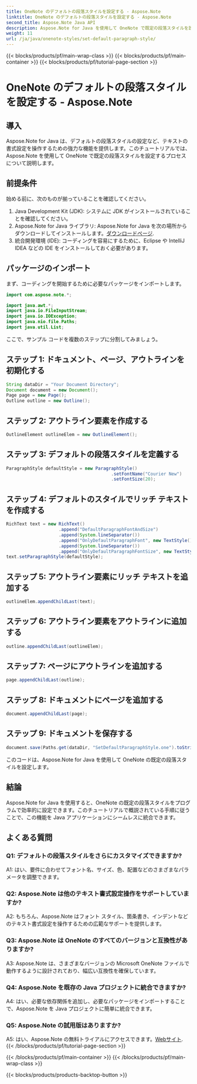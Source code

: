 ```yaml
---
title: OneNote のデフォルトの段落スタイルを設定する - Aspose.Note
linktitle: OneNote のデフォルトの段落スタイルを設定する - Aspose.Note
second_title: Aspose.Note Java API
description: Aspose.Note for Java を使用して OneNote で既定の段落スタイルを設定する方法を学習します。 Java アプリケーションで効率的なテキストの書式設定を行うには、ステップバイステップのガイドに従ってください。
weight: 11
url: /ja/java/onenote-styles/set-default-paragraph-style/
---
```


{{< blocks/products/pf/main-wrap-class >}}
{{< blocks/products/pf/main-container >}}
{{< blocks/products/pf/tutorial-page-section >}}

# OneNote のデフォルトの段落スタイルを設定する - Aspose.Note

## 導入

Aspose.Note for Java は、デフォルトの段落スタイルの設定など、テキストの書式設定を操作するための強力な機能を提供します。このチュートリアルでは、Aspose.Note を使用して OneNote で既定の段落スタイルを設定するプロセスについて説明します。

## 前提条件

始める前に、次のものが揃っていることを確認してください。

1. Java Development Kit (JDK): システムに JDK がインストールされていることを確認してください。
2.  Aspose.Note for Java ライブラリ: Aspose.Note for Java を次の場所からダウンロードしてインストールします。[ダウンロードページ](https://releases.aspose.com/note/java/).
3. 統合開発環境 (IDE): コーディングを容易にするために、Eclipse や IntelliJ IDEA などの IDE をインストールしておく必要があります。

## パッケージのインポート

まず、コーディングを開始するために必要なパッケージをインポートします。

```java
import com.aspose.note.*;

import java.awt.*;
import java.io.FileInputStream;
import java.io.IOException;
import java.nio.file.Paths;
import java.util.List;
```

ここで、サンプル コードを複数のステップに分割してみましょう。

## ステップ 1: ドキュメント、ページ、アウトラインを初期化する

```java
String dataDir = "Your Document Directory";
Document document = new Document();
Page page = new Page();
Outline outline = new Outline();
```

## ステップ 2: アウトライン要素を作成する

```java
OutlineElement outlineElem = new OutlineElement();
```

## ステップ 3: デフォルトの段落スタイルを定義する

```java
ParagraphStyle defaultStyle = new ParagraphStyle()
										.setFontName("Courier New")
										.setFontSize(20);
```

## ステップ 4: デフォルトのスタイルでリッチ テキストを作成する

```java
RichText text = new RichText()
					.append("DefaultParagraphFontAndSize")
					.append(System.lineSeparator())
					.append("OnlyDefaultParagraphFont", new TextStyle().setFontSize(14))
					.append(System.lineSeparator())
					.append("OnlyDefaultParagraphFontSize", new TextStyle().setFontName("Verdana"));
text.setParagraphStyle(defaultStyle);
```

## ステップ 5: アウトライン要素にリッチ テキストを追加する

```java
outlineElem.appendChildLast(text);
```

## ステップ 6: アウトライン要素をアウトラインに追加する

```java
outline.appendChildLast(outlineElem);
```

## ステップ 7: ページにアウトラインを追加する

```java
page.appendChildLast(outline);
```

## ステップ 8: ドキュメントにページを追加する

```java
document.appendChildLast(page);
```

## ステップ 9: ドキュメントを保存する

```java
document.save(Paths.get(dataDir, "SetDefaultParagraphStyle.one").toString());
```

このコードは、Aspose.Note for Java を使用して OneNote の既定の段落スタイルを設定します。

## 結論

Aspose.Note for Java を使用すると、OneNote の既定の段落スタイルをプログラムで効率的に設定できます。このチュートリアルで概説されている手順に従うことで、この機能を Java アプリケーションにシームレスに統合できます。

## よくある質問

### Q1: デフォルトの段落スタイルをさらにカスタマイズできますか?

A1: はい、要件に合わせてフォント名、サイズ、色、配置などのさまざまなパラメータを調整できます。

### Q2: Aspose.Note は他のテキスト書式設定操作をサポートしていますか?

A2: もちろん、Aspose.Note はフォント スタイル、箇条書き、インデントなどのテキスト書式設定を操作するための広範なサポートを提供します。

### Q3: Aspose.Note は OneNote のすべてのバージョンと互換性がありますか?

A3: Aspose.Note は、さまざまなバージョンの Microsoft OneNote ファイルで動作するように設計されており、幅広い互換性を確保しています。

### Q4: Aspose.Note を既存の Java プロジェクトに統合できますか?

A4: はい、必要な依存関係を追加し、必要なパッケージをインポートすることで、Aspose.Note を Java プロジェクトに簡単に統合できます。

### Q5: Aspose.Note の試用版はありますか?

 A5: はい、Aspose.Note の無料トライアルにアクセスできます。[Webサイト](https://releases.aspose.com/).
{{< /blocks/products/pf/tutorial-page-section >}}

{{< /blocks/products/pf/main-container >}}
{{< /blocks/products/pf/main-wrap-class >}}

{{< blocks/products/products-backtop-button >}}
